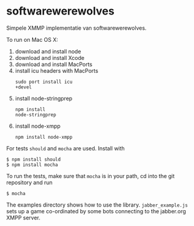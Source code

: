 softwarewerewolves
==================

Simpele XMMP implementatie van softwarewerewolves.

To run on Mac OS X:

1. download and install node
2. download and install Xcode
3. download and install MacPorts
4. install icu headers with MacPorts <pre><code>sudo port install icu +devel</code></pre>
5. install node-stringprep <pre><code>npm install node-stringprep</code></pre>
6. install node-xmpp <pre><code>npm install node-xmpp</code></pre>

For tests `should` and `mocha` are used. Install with

    $ npm install should
    $ npm install mocha

To run the tests, make sure that `mocha` is in your path, cd into the git repository and run

    $ mocha

The examples directory shows how to use the library. <code>jabber_example.js</code> sets up a game co-ordinated by some bots connecting to the jabber.org XMPP server.